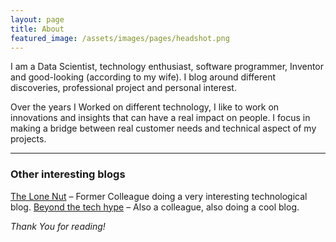 ```yaml
---
layout: page
title: About
featured_image: /assets/images/pages/headshot.png
---
```


I am a Data Scientist, technology enthusiast, software programmer, Inventor and good-looking (according to my wife). I blog around different discoveries, professional project and personal interest.

Over the years I Worked on different technology, I like to work on innovations and insights that can have a real impact on people. I focus in making a bridge between real customer needs and technical aspect of my projects.

----------

### Other interesting blogs

[The Lone Nut](https://thelonenutblog.wordpress.com/) – Former Colleague doing a very interesting technological blog.
[Beyond the tech hype](https://beyondthetechhype.blog/)  – Also a colleague, also doing a cool blog.

*Thank You for reading!*
